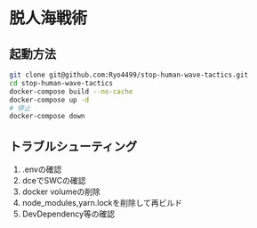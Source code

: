 # 脱人海戦術

## 起動方法

```bash
git clone git@github.com:Ryo4499/stop-human-wave-tactics.git
cd stop-human-wave-tactics
docker-compose build --no-cache
docker-compose up -d
# 停止
docker-compose down
```

## トラブルシューティング

1. .envの確認
2. dceでSWCの確認
3. docker volumeの削除
4. node_modules,yarn.lockを削除して再ビルド
5. DevDependency等の確認

